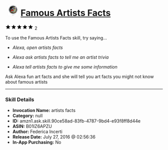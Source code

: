 # &nbsp;<img src="skill_icon" alt="Famous Artists Facts icon" width="36"> [Famous Artists Facts](http://alexa.amazon.com/#skills/amzn1.ask.skill.90ce58ad-83fb-4787-9bd4-e93f8ff8d44e)
![5 stars](../../images/ic_star_black_18dp_1x.png)![5 stars](../../images/ic_star_black_18dp_1x.png)![5 stars](../../images/ic_star_black_18dp_1x.png)![5 stars](../../images/ic_star_black_18dp_1x.png)![5 stars](../../images/ic_star_black_18dp_1x.png) 2

To use the Famous Artists Facts skill, try saying...

* *Alexa, open artists facts*

* *Alexa ask artists facts to tell me an artist trivia*

* *Alexa tell artists facts to give me some information*

Ask Alexa fun art facts and she will tell you art facts you might not know about famous artists

***

### Skill Details

* **Invocation Name:** artists facts
* **Category:** null
* **ID:** amzn1.ask.skill.90ce58ad-83fb-4787-9bd4-e93f8ff8d44e
* **ASIN:** B01IZ6APZU
* **Author:** Federica Incerti
* **Release Date:** July 27, 2016 @ 02:56:36
* **In-App Purchasing:** No
